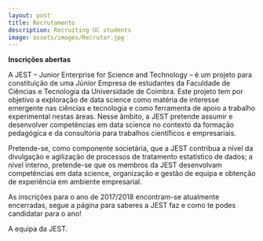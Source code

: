 ```yaml
---
layout: post
title: Recrutamento
description: Recruiting UC students
image: assets/images/Recrutar.jpg
---
```

**Inscrições abertas**

A JEST – Junior Enterprise for Science and Technology – é um projeto para constituição de uma Júnior Empresa de estudantes da Faculdade de Ciências e Tecnologia da Universidade de Coimbra. Este projeto tem por objetivo a exploração de data science como matéria de interesse emergente nas ciências e tecnologia e como ferramenta de apoio a trabalho experimental nestas áreas. Nesse âmbito, a JEST pretende assumir e desenvolver competências em data science no contexto da formação pedagógica e da consultoria para trabalhos científicos e empresariais.

Pretende-se, como componente societária, que a JEST contribua a nível da divulgação e agilização de processos de tratamento estatístico de dados; a nível interno, pretende-se que os membros da JEST desenvolvam competências em data science, organização e gestão de equipa e obtenção de experiência em ambiente empresarial.

As inscrições para o ano de 2017/2018 encontram-se atualmente encerradas, segue a página para saberes a JEST faz e como te podes candidatar para o ano!


A equipa da JEST.
